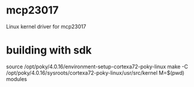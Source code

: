 # mcp23017
Linux kernel driver for mcp23017

# building with sdk
source /opt/poky/4.0.16/environment-setup-cortexa72-poky-linux
make -C /opt/poky/4.0.16/sysroots/cortexa72-poky-linux/usr/src/kernel M=$(pwd) modules